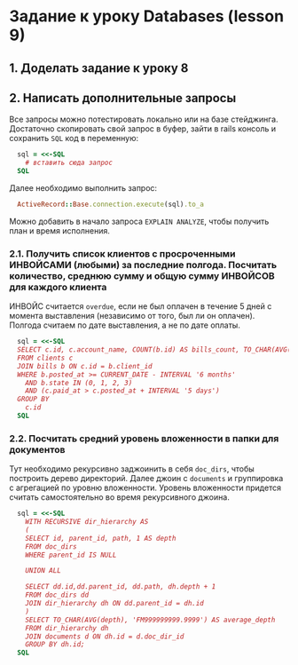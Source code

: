 # Задание к уроку Databases (lesson 9)

## 1. Доделать задание к уроку 8

## 2. Написать дополнительные запросы

Все запросы можно потестировать локально или на базе стейджинга. Достаточно скопировать свой запрос в буфер, зайти в rails консоль и сохранить `SQL` код в переменную:

```ruby
  sql = <<-SQL
    # вставить сюда запрос
  SQL
```

Далее необходимо выполнить запрос:

```ruby
  ActiveRecord::Base.connection.execute(sql).to_a
```

Можно добавить в начало запроса `EXPLAIN ANALYZE`, чтобы получить план и время исполнения.

### 2.1. Получить список клиентов c просроченными ИНВОЙСАМИ (любыми) за последние полгода. Посчитать количество, среднюю сумму и общую сумму ИНВОЙСОВ для каждого клиента

ИНВОЙС считается `overdue`, если не был оплачен в течение 5 дней с момента выставления (независимо от того, был ли он оплачен). Полгода считаем по дате выставления, а не по дате оплаты.


```ruby
  sql = <<-SQL
  SELECT c.id, c.account_name, COUNT(b.id) AS bills_count, TO_CHAR(AVG(b.amount), 'FM999999999.9999') AS avg_bill_amount, TO_CHAR(SUM(b.amount), 'FM999999999.9999') AS all_bills_amount
  FROM clients c
  JOIN bills b ON c.id = b.client_id
  WHERE b.posted_at >= CURRENT_DATE - INTERVAL '6 months'
    AND b.state IN (0, 1, 2, 3) 
    AND (c.paid_at > c.posted_at + INTERVAL '5 days')
  GROUP BY 
    c.id
  SQL

```

### 2.2. Посчитать средний уровень вложенности в папки для документов

Тут необходимо рекурсивно заджоинить в себя `doc_dirs`, чтобы построить дерево директорий. Далее джоин с `documents` и группировка с агрегацией по уровню вложенности. Уровень вложенности придется считать самостоятельно во время рекурсивного джоина.


```ruby
  sql = <<-SQL
    WITH RECURSIVE dir_hierarchy AS 
    (
    SELECT id, parent_id, path, 1 AS depth
    FROM doc_dirs
    WHERE parent_id IS NULL

    UNION ALL

    SELECT dd.id,dd.parent_id, dd.path, dh.depth + 1
    FROM doc_dirs dd
    JOIN dir_hierarchy dh ON dd.parent_id = dh.id
    )
    SELECT TO_CHAR(AVG(depth), 'FM999999999.9999') AS average_depth
    FROM dir_hierarchy dh
    JOIN documents d ON dh.id = d.doc_dir_id
    GROUP BY dh.id;
  SQL
```